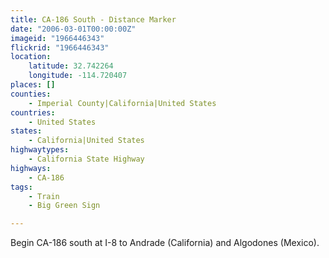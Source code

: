 ```yaml
---
title: CA-186 South - Distance Marker
date: "2006-03-01T00:00:00Z"
imageid: "1966446343"
flickrid: "1966446343"
location:
    latitude: 32.742264
    longitude: -114.720407
places: []
counties:
    - Imperial County|California|United States
countries:
    - United States
states:
    - California|United States
highwaytypes:
    - California State Highway
highways:
    - CA-186
tags:
    - Train
    - Big Green Sign

---
```

Begin CA-186 south at I-8 to Andrade (California) and Algodones (Mexico).